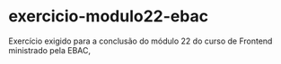 # exercicio-modulo22-ebac
Exercício exigido para a conclusão do módulo 22 do curso de Frontend ministrado pela EBAC,
